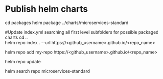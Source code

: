 # Publish helm charts
cd packages
helm package ../charts/microservices-standard

#Update index.yml searching all first level subfolders for possible packaged charts
cd ..   
helm repo index . --url https://<github_username>.github.io/<repo_name>

helm repo add my-repo https://<github_username>.github.io/<repo_name>

helm repo update

helm search repo microservices-standard